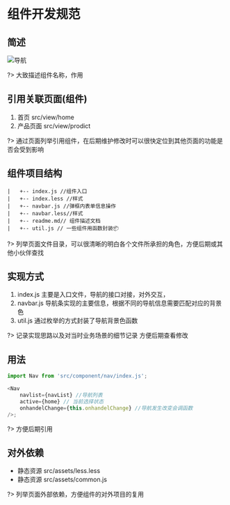 # 组件开发规范

## 简述

![导航](./img/nav.jpeg)

?> 大致描述组件名称，作用

## 引用关联页面(组件)

1.  首页 src/view/home
1.  产品页面 src/view/prodict

?> 通过页面列举引用组件，在后期维护修改时可以很快定位到其他页面的功能是否会受到影响

## 组件项目结构

```
|   +-- index.js //组件入口
|   +-- index.less //样式
|   +-- navbar.js //弹框内表单信息操作
|   +-- navbar.less//样式
|   +-- readme.md// 组件描述文档
|   +-- util.js // 一些组件用函数封装📦
```

?> 列举页面文件目录，可以很清晰的明白各个文件所承担的角色，方便后期或其他小伙伴查找

## 实现方式

1.  index.js 主要是入口文件，导航的接口对接，对外交互，
2.  navbar.js 导航条实现的主要信息，根据不同的导航信息需要匹配对应的背景色
3.  util.js 通过枚举的方式封装了导航背景色函数

?> 记录实现思路以及对当时业务场景的细节记录 方便后期查看修改

## 用法

```javascript
import Nav from 'src/component/nav/index.js';

<Nav
    navlist={navList} //导航列表
    active={home} // 当前选择状态
    onhandelChange={this.onhandelChange} //导航发生改变会调函数
/>;
```

?> 方便后期引用

## 对外依赖

-   静态资源 src/assets/less.less
-   静态资源 src/assets/common.js

?> 列举页面外部依赖，方便组件的对外项目的复用
